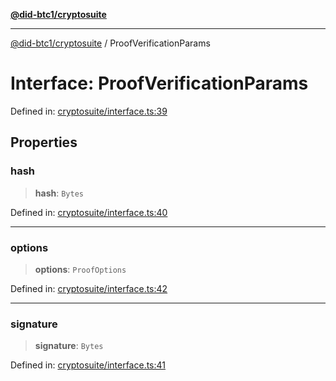 [**@did-btc1/cryptosuite**](../README.md)

***

[@did-btc1/cryptosuite](../globals.md) / ProofVerificationParams

# Interface: ProofVerificationParams

Defined in: [cryptosuite/interface.ts:39](https://github.com/dcdpr/did-btc1-js/blob/751aedd75738c26882a2149e644ae32b9e424707/packages/cryptosuite/src/cryptosuite/interface.ts#L39)

## Properties

### hash

> **hash**: `Bytes`

Defined in: [cryptosuite/interface.ts:40](https://github.com/dcdpr/did-btc1-js/blob/751aedd75738c26882a2149e644ae32b9e424707/packages/cryptosuite/src/cryptosuite/interface.ts#L40)

***

### options

> **options**: `ProofOptions`

Defined in: [cryptosuite/interface.ts:42](https://github.com/dcdpr/did-btc1-js/blob/751aedd75738c26882a2149e644ae32b9e424707/packages/cryptosuite/src/cryptosuite/interface.ts#L42)

***

### signature

> **signature**: `Bytes`

Defined in: [cryptosuite/interface.ts:41](https://github.com/dcdpr/did-btc1-js/blob/751aedd75738c26882a2149e644ae32b9e424707/packages/cryptosuite/src/cryptosuite/interface.ts#L41)
